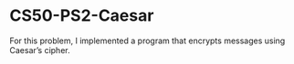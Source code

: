 # CS50-PS2-Caesar
For this problem, I implemented a program that encrypts messages using Caesar’s cipher.
